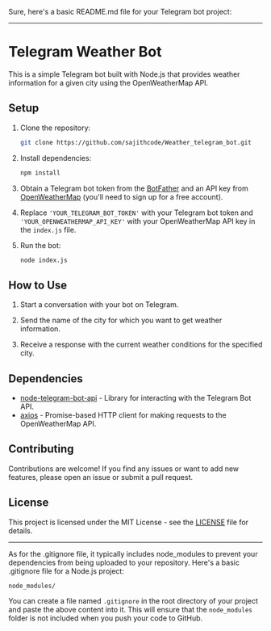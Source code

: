 Sure, here's a basic README.md file for your Telegram bot project:

---

# Telegram Weather Bot

This is a simple Telegram bot built with Node.js that provides weather information for a given city using the OpenWeatherMap API.

## Setup

1. Clone the repository:
    ```bash
    git clone https://github.com/sajithcode/Weather_telegram_bot.git
    ```

2. Install dependencies:
    ```bash
    npm install
    ```

3. Obtain a Telegram bot token from the [BotFather](https://core.telegram.org/bots#6-botfather) and an API key from [OpenWeatherMap](https://openweathermap.org/) (you'll need to sign up for a free account).

4. Replace `'YOUR_TELEGRAM_BOT_TOKEN'` with your Telegram bot token and `'YOUR_OPENWEATHERMAP_API_KEY'` with your OpenWeatherMap API key in the `index.js` file.

5. Run the bot:
    ```bash
    node index.js
    ```

## How to Use

1. Start a conversation with your bot on Telegram.

2. Send the name of the city for which you want to get weather information.

3. Receive a response with the current weather conditions for the specified city.

## Dependencies

- [node-telegram-bot-api](https://www.npmjs.com/package/node-telegram-bot-api) - Library for interacting with the Telegram Bot API.
- [axios](https://www.npmjs.com/package/axios) - Promise-based HTTP client for making requests to the OpenWeatherMap API.

## Contributing

Contributions are welcome! If you find any issues or want to add new features, please open an issue or submit a pull request.

## License

This project is licensed under the MIT License - see the [LICENSE](LICENSE) file for details.

---

As for the .gitignore file, it typically includes node_modules to prevent your dependencies from being uploaded to your repository. Here's a basic .gitignore file for a Node.js project:

```
node_modules/
```

You can create a file named `.gitignore` in the root directory of your project and paste the above content into it. This will ensure that the `node_modules` folder is not included when you push your code to GitHub.
